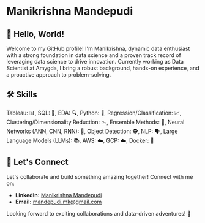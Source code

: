 # Manikrishna Mandepudi

## 👋 Hello, World!

Welcome to my GitHub profile! I'm Manikrishna, dynamic data enthusiast with a strong foundation in data science and a proven track record of leveraging data science to drive innovation. Currently working as Data Scientist at Amygda, I bring a robust background, hands-on experience, and a proactive approach to problem-solving.

## 🛠️ Skills
Tableau: 📊, SQL: 📝, EDA: 🔍, Python: 🐍, Regression/Classification: 📈, Clustering/Dimensionality Reduction: 📉, Ensemble Methods: 🤝, Neural Networks (ANN, CNN, RNN): 🧠, Object Detection: 🕵️, NLP: 🗣️, Large Language Models (LLMs): 📚, AWS: ☁️, GCP: ☁️, Docker: 🐳

## 🤝 Let's Connect

Let's collaborate and build something amazing together! Connect with me on:

- **LinkedIn:** [Manikrishna Mandepudi](https://www.linkedin.com/in/manikrishna-m/)
- **Email:** mandepudi.mk@gmail.com

Looking forward to exciting collaborations and data-driven adventures! 🌟

